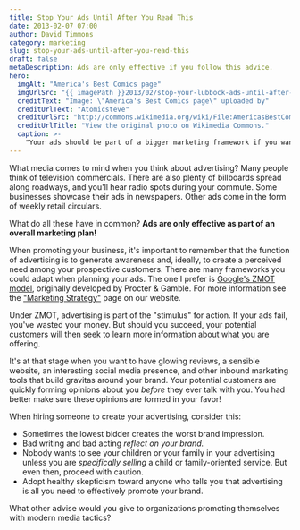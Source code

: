 ```yaml
---
title: Stop Your Ads Until After You Read This
date: 2013-02-07 07:00
author: David Timmons
category: marketing
slug: stop-your-ads-until-after-you-read-this
draft: false
metaDescription: Ads are only effective if you follow this advice.
hero:
  imgAlt: "America's Best Comics page"
  imgUrlSrc: "{{ imagePath }}2013/02/stop-your-lubbock-ads-until-after-you-read-this0.jpg"
  creditText: "Image: \"America's Best Comics page\" uploaded by"
  creditUrlText: "Atomicsteve"
  creditUrlSrc: "http://commons.wikimedia.org/wiki/File:AmericasBestComics2403.jpg"
  creditUrlTitle: "View the original photo on Wikimedia Commons."
  caption: >-
    "Your ads should be part of a bigger marketing framework if you want them to be effective."
---
```


What media comes to mind when you think about advertising? Many people
think of television commercials. There are also plenty of billboards
spread along roadways, and you'll hear radio spots during your commute.
Some businesses showcase their ads in newspapers. Other ads come in the
form of weekly retail circulars.

What do all these have in common? **Ads are only effective as part of an
overall marketing plan!**

When promoting your business, it's important to remember that the
function of advertising is to generate awareness and, ideally, to create
a perceived need among your prospective customers. There are many
frameworks you could adapt when planning your ads. The one I prefer is
[Google's ZMOT model][3], originally developed by Procter & Gamble. For
more information see the ["Marketing Strategy"][4] page on our website.

Under ZMOT, advertising is part of the "stimulus" for action. If your
ads fail, you've wasted your money. But should you succeed, your
potential customers will then seek to learn more information about what
you are offering.

It's at that stage when you want to have glowing reviews, a sensible
website, an interesting social media presence, and other inbound
marketing tools that build gravitas around your brand. Your potential
customers are quickly forming opinions about you *before* they ever talk
with you. You had better make sure these opinions are formed in your
favor!

When hiring someone to create your advertising, consider this:

-   Sometimes the lowest bidder creates the worst brand impression.
-   Bad writing and bad acting *reflect on your brand.*
-   Nobody wants to see your children or your family in your advertising
    unless you are *specifically selling* a child or family-oriented
    service. But even then, proceed with caution.
-   Adopt healthy skepticism toward anyone who tells you that
    advertising is all you need to effectively promote your brand.

What other advise would you give to organizations promoting themselves
with modern media tactics?


[3]: https://www.thinkwithgoogle.com/marketing-resources/micro-moments/2011-winning-zmot-ebook/ "Click here to read the 'Winning the Zero Moment of Truth' ebook."

[4]: {{buildPath}}/marketing-strategy/ "Click here to read more about marketing strategy."

